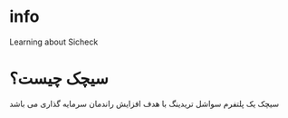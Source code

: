 # info
Learning about Sicheck

# سیچک چیست؟

سیچک یک پلتفرم سواشل تریدینگ با هدف افزایش راندمان سرمایه گذاری می باشد
